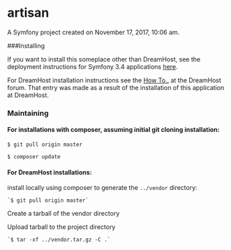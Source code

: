 artisan
=======

A Symfony project created on November 17, 2017, 10:06 am.

###Installing

If you want to install this someplace other than DreamHost, see the deployment instructions for Symfony 3.4 applications [here](https://symfony.com/doc/3.4/deployment.html).

For DreamHost installation instructions see the [How To..](https://discussion.dreamhost.com/t/how-to-install-a-symfony-application-in-a-non-vps-hosted-domain/66037/1 "Installing artisan") at the DreamHost forum.  That entry was made as a result of the installation of this application at DreamHost.

### Maintaining

#### For installations with composer, assuming initial git cloning installation:

`$ git pull origin master`

`$ composer update`

#### For DreamHost installations:

install locally using composer to generate the `../vendor` directory:

    `$ git pull origin master`

Create a tarball of the vendor directory

Upload tarball to the project directory

    `$ tar -xf ../vendor.tar.gz -C .`


